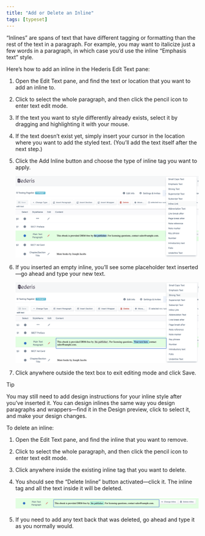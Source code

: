 ```yaml
---
title: "Add or Delete an Inline"
tags: [typeset]
---
```

 
<html><body><section data-type="chapter" class="hsecchapter" data-hederis-type="hsecchapter" id="add-an-inline" data-pi-attrs="id: add-an-inline; data-tags: typeset;" role="doc-chapter" data-tags="typeset" data-author-name=" " data-book-title=" " title="Add or Delete an Inline"><p class="hblkp" data-hederis-type="hblkp" id="pR30dJk9z">&#8220;Inlines&#8221; are spans of text that have different tagging or formatting than the rest of the text in a paragraph. For example, you may want to italicize just a few words in a paragraph, in which case you&#8217;d use the inline &#8220;Emphasis text&#8221; style.</p><p class="hblkp" data-hederis-type="hblkp" id="pKCkuPN2c">Here&#8217;s how to add an inline in the Hederis Edit Text pane:</p><ol class="hwprnumlist" data-hederis-type="hwprnumlist" id="pFjZNYsnH"><li class="hblkoli" data-hederis-type="hblkoli" id="liIwv7bqgj"><p class="hblkoli" data-hederis-type="hblklip" id="pDKyEScvD">Open the Edit Text pane, and find the text or location that you want to add an inline to.</p></li><li class="hblkoli" data-hederis-type="hblkoli" id="ligGxtjFtm"><p class="hblkoli" data-hederis-type="hblklip" id="pkDGO9Kro">Click to select the whole paragraph, and then click the pencil icon to enter text edit mode.</p></li><li class="hblkoli" data-hederis-type="hblkoli" id="lifZrdSMXK"><p class="hblkoli" data-hederis-type="hblklip" id="poX9BbzzO">If the text you want to style differently already exists, select it by dragging and highlighting it with your mouse. </p></li><li class="hblkoli" data-hederis-type="hblkoli" id="liEac5Jfx2"><p class="hblkoli" data-hederis-type="hblklip" id="p1aXY6VZA">If the text doesn&#8217;t exist yet, simply insert your cursor in the location where you want to add the styled text. (You&#8217;ll add the text itself after the next step.)</p></li><li class="hblkoli" data-hederis-type="hblkoli" id="liUPYMadpa"><p class="hblkoli" data-hederis-type="hblklip" id="p47MPQS6w">Click the Add Inline button and choose the type of inline tag you want to apply.</p><img data-hederis-type="hblkimg" class="hblkimg" id="pq0QYsZsT" src="/images/insertinline1.png" data-img-src="/images/insertinline1.png"/></li><li class="hblkoli" data-hederis-type="hblkoli" id="liga6r0WZp"><p class="hblkoli" data-hederis-type="hblklip" id="pZf6xPSDa">If you inserted an empty inline, you&#8217;ll see some placeholder text inserted&#8212;go ahead and type your new text.</p><img data-hederis-type="hblkimg" class="hblkimg" id="pzLF1D4TU" src="/images/insertinline2.png" data-img-src="/images/insertinline2.png"/></li><li class="hblkoli" data-hederis-type="hblkoli" id="liBuEo83uZ"><p class="hblkoli" data-hederis-type="hblklip" id="ptvusfhER">Click anywhere outside the text box to exit editing mode and click Save.</p></li></ol><div class="hwprbox box" data-hederis-type="hwprbox" id="pso6530G8" data-type="sidebar"><p class="hblktype" data-hederis-type="hblktype" id="p4ZBdiJMZ">Tip</p><p class="hblkp" data-hederis-type="hblkp" id="pGwlpjtK3">You may still need to add design instructions for your inline style after you&#8217;ve inserted it. You can design inlines the same way you design paragraphs and wrappers&#8212;find it in the Design preview, click to select it, and make your design changes.</p></div><p class="hblkp" data-hederis-type="hblkp" id="pHci6qejX">To delete an inline:</p><ol class="hwprnumlist" data-hederis-type="hwprnumlist" id="p3H71NjVE"><li class="hblkoli" data-hederis-type="hblkoli" id="liPLWy80Jv"><p class="hblkoli" data-hederis-type="hblklip" id="pKWZyafiD">Open the Edit Text pane, and find the inline that you want to remove.</p></li><li class="hblkoli" data-hederis-type="hblkoli" id="liPmNpuDrX"><p class="hblkoli" data-hederis-type="hblklip" id="pLNFrEbIg">Click to select the whole paragraph, and then click the pencil icon to enter text edit mode.</p></li><li class="hblkoli" data-hederis-type="hblkoli" id="liVjczhRJ9"><p class="hblkoli" data-hederis-type="hblklip" id="pBnjtydea">Click anywhere inside the existing inline tag that you want to delete. </p></li><li class="hblkoli" data-hederis-type="hblkoli" id="lih2BjtN2I"><p class="hblkoli" data-hederis-type="hblklip" id="pMe22XxyI">You should see the &#8220;Delete Inline&#8221; button activated&#8212;click it. The inline tag and all the text inside it will be deleted.</p><img data-hederis-type="hblkimg" class="hblkimg" id="pfYoQnmwj" src="/images/insertinline3.png" data-img-src="/images/insertinline3.png"/></li><li class="hblkoli" data-hederis-type="hblkoli" id="liU26gRT2o"><p class="hblkoli" data-hederis-type="hblklip" id="plyrgubkL">If you need to add any text back that was deleted, go ahead and type it as you normally would.</p></li></ol></section></body></html>
